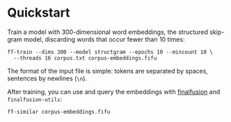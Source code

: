 # Quickstart

Train a model with 300-dimensional word embeddings, the structured skip-gram
model, discarding words that occur fewer than 10 times:


    ff-train --dims 300 --model structgram --epochs 10 --mincount 10 \
      --threads 16 corpus.txt corpus-embeddings.fifu

The format of the input file is simple: tokens are separated by spaces,
sentences by newlines (`\n`).

After training, you can use and query the embeddings with
[finalfusion](https://github.com/finalfusion/finalfusion-rust) and
`finalfusion-utils`:

    ff-similar corpus-embeddings.fifu
